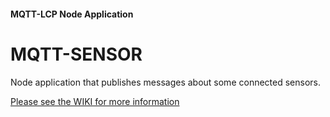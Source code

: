 #### MQTT-LCP Node Application

# MQTT-SENSOR

Node application that publishes messages about some connected sensors.

[Please see the WIKI for more information](https://github.com/rphughespa/mqtt-lcp/wiki)
